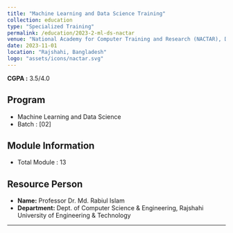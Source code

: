 ```yaml
---
title: "Machine Learning and Data Science Training"
collection: education
type: "Specialized Training"
permalink: /education/2023-2-ml-ds-nactar
venue: "National Academy for Computer Training and Research (NACTAR), Data Science"
date: 2023-11-01
location: "Rajshahi, Bangladesh"
logo: "assets/icons/nactar.svg"
---
```


**CGPA :** 3.5/4.0

Program
---
- Machine Learning and Data Science
- Batch : [02]

Module Information
---
- Total Module : 13

## Resource Person

- **Name:** Professor Dr. Md. Rabiul Islam
- **Department:** Dept. of Computer Science & Engineering, Rajshahi University of Engineering & Technology

---


